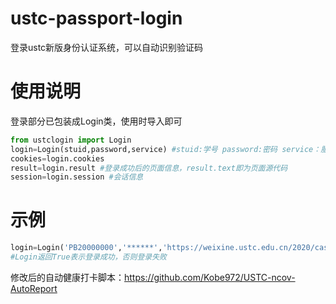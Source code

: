 # ustc-passport-login
登录ustc新版身份认证系统，可以自动识别验证码
# 使用说明
登录部分已包装成Login类，使用时导入即可
```python
from ustclogin import Login
login=Login(stuid,password,service) #stuid:学号 password:密码 service：服务（参见重定向后网址的查询参数）
cookies=login.cookies
result=login.result #登录成功后的页面信息，result.text即为页面源代码
session=login.session #会话信息
```
# 示例
```python
login=Login('PB20000000','******','https://weixine.ustc.edu.cn/2020/caslogin')#登录健康打卡系统
#Login返回True表示登录成功，否则登录失败
```
修改后的自动健康打卡脚本：https://github.com/Kobe972/USTC-ncov-AutoReport
